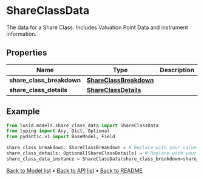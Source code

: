 # ShareClassData

The data for a Share Class. Includes Valuation Point Data and instrument information.
## Properties
Name | Type | Description | Notes
------------ | ------------- | ------------- | -------------
**share_class_breakdown** | [**ShareClassBreakdown**](ShareClassBreakdown.md) |  | 
**share_class_details** | [**ShareClassDetails**](ShareClassDetails.md) |  | [optional] 
## Example

```python
from lusid.models.share_class_data import ShareClassData
from typing import Any, Dict, Optional
from pydantic.v1 import BaseModel, Field

share_class_breakdown: ShareClassBreakdown = # Replace with your value
share_class_details: Optional[ShareClassDetails] = # Replace with your value
share_class_data_instance = ShareClassData(share_class_breakdown=share_class_breakdown, share_class_details=share_class_details)

```

[Back to Model list](../README.md#documentation-for-models) &#8226; [Back to API list](../README.md#documentation-for-api-endpoints) &#8226; [Back to README](../README.md)


